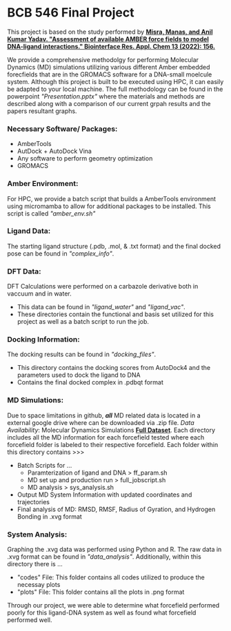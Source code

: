 # BCB 546 Final Project

This project is based on the study performed by __[Misra, Manas, and Anil Kumar Yadav. "Assessment of available AMBER force fields to model DNA-ligand interactions." Biointerface Res. Appl. Chem 13 (2022): 156.](https://biointerfaceresearch.com/wp-content/uploads/2022/03/BRIAC132.156.pdf)__

We provide a comprehensive methodolgy for performing Molecular Dynamics (MD) simulations utilizing various different Amber embedded forecfields that are in the GROMACS software for a DNA-small moelcule system. Although this project is built to be executed using HPC, it can easily be adapted to your local machine.
The full methodology can be found in  the powerpoint *"Presentation.pptx"* where the materials and methods are described along with a comparison of our current grpah results and the papers resultant graphs.

### **Necessary Software/ Packages**:
+ AmberTools
+ AutDock + AutoDock Vina
+ Any software to perform geometry optimization
+ GROMACS

### **Amber Environment**:
For HPC, we provide a batch script that builds a AmberTools environment using micromamba to allow for additional packages to be installed. This script is called *"amber_env.sh"*

### **Ligand Data**:
The starting ligand structure (.pdb, .mol, & .txt format) and the final docked pose can be found in *"complex_info"*.

### **DFT Data**:
DFT Calculations were performed on a carbazole derivative both in vaccuum and in water. 
+ This data can be found in *"ligand_water"* and *"ligand_vac"*.
+ These directories contain the functional and basis set utilized for this project as well as a batch script to run the job.

### **Docking Information**:
The docking results can be found in *"docking_files"*.
+ This directory contains the docking scores from AutoDock4 and the parameters used to dock the ligand to DNA
+ Contains the final docked complex in .pdbqt format

### **MD Simulations**:
Due to space limitations in github, ***all*** MD related data is located in a external google drive where can be downloaded via .zip file.
*Data Availability*: Molecular Dynamics Simulations __[Full Dataset](https://drive.google.com/drive/folders/1CRN-luRf_2fc7RL20XiKStWz-GhJgUZv?usp=sharing)__.
Each directory includes all the MD information for each forcefield tested where each forcefield folder is labeled to their respective forcefield. Each folder within this directory contains >>>
+ Batch Scripts for ...
    - Paramterization of ligand and DNA > ff_param.sh
    - MD set up and production run > full_jobscript.sh
    - MD analysis > sys_analysis.sh
+ Output MD System Information with updated coordinates and trajectories
+ Final analysis of MD: RMSD, RMSF, Radius of Gyration, and Hydrogen Bonding in .xvg format

### **System Analysis**:
Graphing the .xvg data was performed using Python and R. The raw data in .xvg format can be found in *"data_analysis"*. Additionally, within this directory there is ...
+ "codes" File: This folder contains all codes utilized to produce the necessay plots
+ "plots" File: This folder contains all the plots in .png format

Through our project, we were able to determine what forcefield performed poorly for this ligand-DNA system as well as found what forcefield performed well.

